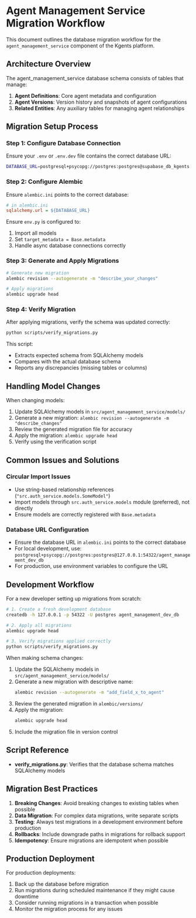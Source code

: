 # Agent Management Service Migration Workflow

This document outlines the database migration workflow for the `agent_management_service` component of the Kgents platform.

## Architecture Overview

The agent_management_service database schema consists of tables that manage:

1. **Agent Definitions**: Core agent metadata and configuration
2. **Agent Versions**: Version history and snapshots of agent configurations
3. **Related Entities**: Any auxiliary tables for managing agent relationships

## Migration Setup Process

### Step 1: Configure Database Connection

Ensure your `.env` or `.env.dev` file contains the correct database URL:

```bash
DATABASE_URL=postgresql+psycopg://postgres:postgres@supabase_db_kgents:5432/agent_management_dev_db
```

### Step 2: Configure Alembic

Ensure `alembic.ini` points to the correct database:

```ini
# in alembic.ini
sqlalchemy.url = ${DATABASE_URL}
```

Ensure `env.py` is configured to:

1. Import all models
2. Set `target_metadata = Base.metadata`
3. Handle async database connections correctly

### Step 3: Generate and Apply Migrations

```bash
# Generate new migration
alembic revision --autogenerate -m "describe_your_changes"

# Apply migrations
alembic upgrade head
```

### Step 4: Verify Migration

After applying migrations, verify the schema was updated correctly:

```bash
python scripts/verify_migrations.py
```

This script:

- Extracts expected schema from SQLAlchemy models
- Compares with the actual database schema
- Reports any discrepancies (missing tables or columns)

## Handling Model Changes

When changing models:

1. Update SQLAlchemy models in `src/agent_management_service/models/`
2. Generate a new migration: `alembic revision --autogenerate -m "describe_changes"`
3. Review the generated migration file for accuracy
4. Apply the migration: `alembic upgrade head`
5. Verify using the verification script

## Common Issues and Solutions

### Circular Import Issues

- Use string-based relationship references (`"src.auth_service.models.SomeModel"`)
- Import models through `src.auth_service.models` module (preferred), not directly
- Ensure models are correctly registered with `Base.metadata`

### Database URL Configuration

- Ensure the database URL in `alembic.ini` points to the correct database
- For local development, use: `postgresql+psycopg://postgres:postgres@127.0.0.1:54322/agent_management_dev_db`
- For production, use environment variables to configure the URL

## Development Workflow

For a new developer setting up migrations from scratch:

```bash
# 1. Create a fresh development database
createdb -h 127.0.0.1 -p 54322 -U postgres agent_management_dev_db

# 2. Apply all migrations
alembic upgrade head

# 3. Verify migrations applied correctly
python scripts/verify_migrations.py
```

When making schema changes:

1. Update the SQLAlchemy models in `src/agent_management_service/models/`
2. Generate a new migration with descriptive name:
   ```bash
   alembic revision --autogenerate -m "add_field_x_to_agent"
   ```
3. Review the generated migration in `alembic/versions/`
4. Apply the migration:
   ```bash
   alembic upgrade head
   ```
5. Include the migration file in version control

## Script Reference

- **verify_migrations.py**: Verifies that the database schema matches SQLAlchemy models

## Migration Best Practices

1. **Breaking Changes**: Avoid breaking changes to existing tables when possible
2. **Data Migration**: For complex data migrations, write separate scripts
3. **Testing**: Always test migrations in a development environment before production
4. **Rollbacks**: Include downgrade paths in migrations for rollback support
5. **Idempotency**: Ensure migrations are idempotent when possible

## Production Deployment

For production deployments:

1. Back up the database before migration
2. Run migrations during scheduled maintenance if they might cause downtime
3. Consider running migrations in a transaction when possible
4. Monitor the migration process for any issues
